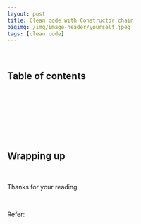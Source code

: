```yaml
---
layout: post
title: Clean code with Constructor chain
bigimg: /img/image-header/yourself.jpeg
tags: [clean code]
---
```




<br>

## Table of contents




<br>

## 




<br>

## 




<br>

## Wrapping up





<br>

Thanks for your reading.

<br>

Refer:

[]()